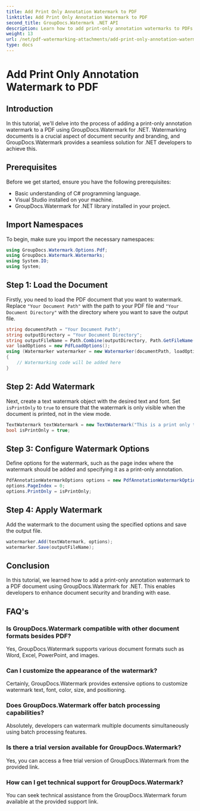 ```yaml
---
title: Add Print Only Annotation Watermark to PDF
linktitle: Add Print Only Annotation Watermark to PDF
second_title: GroupDocs.Watermark .NET API
description: Learn how to add print-only annotation watermarks to PDFs using GroupDocs.Watermark for .NET. Enhance document security and branding effortlessly.
weight: 13
url: /net/pdf-watermarking-attachments/add-print-only-annotation-watermark-pdf/
type: docs
---
```

# Add Print Only Annotation Watermark to PDF

## Introduction
In this tutorial, we'll delve into the process of adding a print-only annotation watermark to a PDF using GroupDocs.Watermark for .NET. Watermarking documents is a crucial aspect of document security and branding, and GroupDocs.Watermark provides a seamless solution for .NET developers to achieve this.
## Prerequisites
Before we get started, ensure you have the following prerequisites:
- Basic understanding of C# programming language.
- Visual Studio installed on your machine.
- GroupDocs.Watermark for .NET library installed in your project.

## Import Namespaces
To begin, make sure you import the necessary namespaces:
```csharp
using GroupDocs.Watermark.Options.Pdf;
using GroupDocs.Watermark.Watermarks;
using System.IO;
using System;
```
## Step 1: Load the Document
Firstly, you need to load the PDF document that you want to watermark. Replace `"Your Document Path"` with the path to your PDF file and `"Your Document Directory"` with the directory where you want to save the output file.
```csharp
string documentPath = "Your Document Path";
string outputDirectory = "Your Document Directory";
string outputFileName = Path.Combine(outputDirectory, Path.GetFileName(documentPath));
var loadOptions = new PdfLoadOptions();
using (Watermarker watermarker = new Watermarker(documentPath, loadOptions))
{
    // Watermarking code will be added here
}
```
## Step 2: Add Watermark
Next, create a text watermark object with the desired text and font. Set `isPrintOnly` to `true` to ensure that the watermark is only visible when the document is printed, not in the view mode.
```csharp
TextWatermark textWatermark = new TextWatermark("This is a print only test watermark. It won't appear in view mode.", new Font("Arial", 8));
bool isPrintOnly = true;
```
## Step 3: Configure Watermark Options
Define options for the watermark, such as the page index where the watermark should be added and specifying it as a print-only annotation.
```csharp
PdfAnnotationWatermarkOptions options = new PdfAnnotationWatermarkOptions();
options.PageIndex = 0;
options.PrintOnly = isPrintOnly;
```
## Step 4: Apply Watermark
Add the watermark to the document using the specified options and save the output file.
```csharp
watermarker.Add(textWatermark, options);
watermarker.Save(outputFileName);
```

## Conclusion
In this tutorial, we learned how to add a print-only annotation watermark to a PDF document using GroupDocs.Watermark for .NET. This enables developers to enhance document security and branding with ease.
## FAQ's
### Is GroupDocs.Watermark compatible with other document formats besides PDF?
Yes, GroupDocs.Watermark supports various document formats such as Word, Excel, PowerPoint, and images.
### Can I customize the appearance of the watermark?
Certainly, GroupDocs.Watermark provides extensive options to customize watermark text, font, color, size, and positioning.
### Does GroupDocs.Watermark offer batch processing capabilities?
Absolutely, developers can watermark multiple documents simultaneously using batch processing features.
### Is there a trial version available for GroupDocs.Watermark?
Yes, you can access a free trial version of GroupDocs.Watermark from the provided link.
### How can I get technical support for GroupDocs.Watermark?
You can seek technical assistance from the GroupDocs.Watermark forum available at the provided support link.

